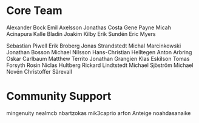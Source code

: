# Core Team
Alexander Bock
Emil Axelsson
Jonathas Costa
Gene Payne
Micah Acinapura
Kalle Bladin
Joakim Kilby
Erik Sundén
Eric Myers

Sebastian Piwell
Erik Broberg
Jonas Strandstedt
Michal Marcinkowski
Jonathan Bosson
Michael Nilsson
Hans-Christian Helltegen
Anton Arbring
Oskar Carlbaum
Matthew Territo
Jonathan Grangien
Klas Eskilson
Tomas Forsyth Rosin
Niclas Hultberg
Rickard Lindtstedt
Michael Sjöström
Michael Novén
Christoffer Särevall


# Community Support
mingenuity
nealmcb
nbartzokas
mik3caprio
arfon
Anteige
noahdasanaike
